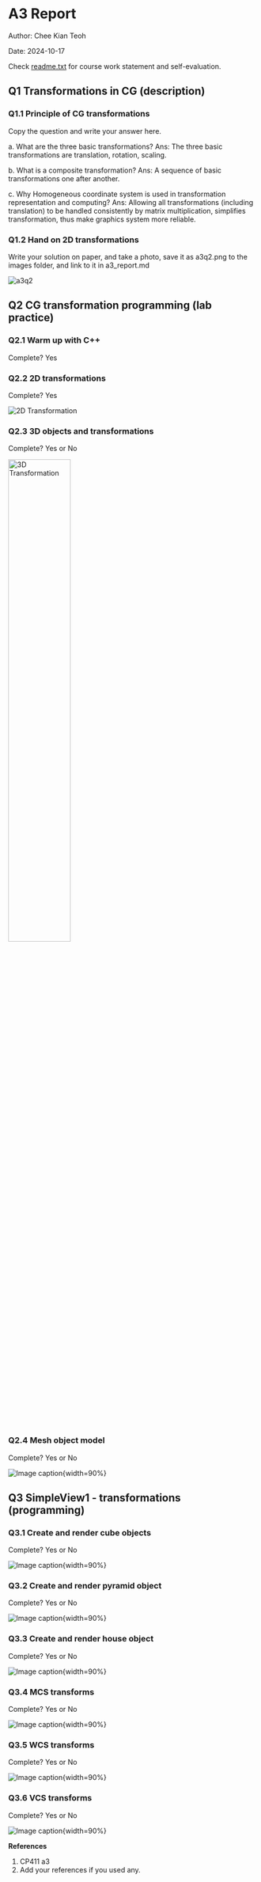 # A3 Report

Author: Chee Kian Teoh

Date: 2024-10-17 

Check [readme.txt](readme.txt) for course work statement and self-evaluation. 
  
## Q1 Transformations in CG (description)


### Q1.1 Principle of CG transformations

Copy the question and write your answer here.

a. What are the three basic transformations?
Ans: The three basic transformations are translation, rotation, scaling.

b. What is a composite transformation?
Ans: A sequence of basic transformations one after another.

c. Why Homogeneous coordinate system is used in transformation representation and computing?
Ans: Allowing all transformations (including translation) to be handled consistently by matrix multiplication, simplifies transformation, thus make graphics system more reliable.


### Q1.2 Hand on 2D transformations

Write your solution on paper, and take a photo, save it as a3q2.png to the images folder, and link to it in a3_report.md

![a3q2](https://github.com/user-attachments/assets/5292afe4-e7f3-479a-ae4c-39bc5bc2e047)





## Q2 CG transformation programming (lab practice)


### Q2.1 Warm up with C++ 

Complete? Yes

<!--If you answer Yes, insert one or more screenshot images to show the completion.-->


### Q2.2 2D transformations 

Complete? Yes 

<img src="https://github.com/user-attachments/assets/69bbf433-834b-4661-a000-5587c3ecc226" alt="2D Transformation" />


### Q2.3 3D objects and transformations 

Complete? Yes or No 

<img src="https://github.com/user-attachments/assets/47e97581-3fad-410a-9aa5-3cf71f7d4fce" width="50%" alt="3D Transformation" />


### Q2.4 Mesh object model 

Complete? Yes or No 

<!--If you answer Yes, insert one or more screenshot images to show the completion.-->

![Image caption](images/demo.png){width=90%}

<!-- If No, add a short description to describe the issues encountered.-->


## Q3 SimpleView1 - transformations (programming)


### Q3.1 Create and render cube objects

Complete? Yes or No 

<!--If you answer Yes, insert one or more screenshot images to show the completion. -->

![Image caption](images/demo.png){width=90%}

<!--If No, add a short description to describe the issues encountered.-->


### Q3.2 Create and render pyramid object

Complete? Yes or No 

<!--If you answer Yes, insert one or more screenshot images to show the completion. -->

![Image caption](images/demo.png){width=90%}

<!--If No, add a short description to describe the issues encountered.-->


### Q3.3 Create and render house object

Complete? Yes or No 

<!--If you answer Yes, insert one or more screenshot images to show the completion. -->

![Image caption](images/demo.png){width=90%}

<!--If No, add a short description to describe the issues encountered.-->


### Q3.4 MCS transforms

Complete? Yes or No 

<!--If you answer Yes, insert one or more screenshot images to show the completion. -->

![Image caption](images/demo.png){width=90%}

<!--If No, add a short description to describe the issues encountered.-->


### Q3.5 WCS transforms

Complete? Yes or No 

<!--If you answer Yes, insert one or more screenshot images to show the completion. -->

![Image caption](images/demo.png){width=90%}

<!--If No, add a short description to describe the issues encountered.-->


### Q3.6 VCS transforms

Complete? Yes or No 

<!--If you answer Yes, insert one or more screenshot images to show the completion. -->

![Image caption](images/demo.png){width=90%}

<!--If No, add a short description to describe the issues encountered.-->




**References**

1. CP411 a3
2. Add your references if you used any. 

